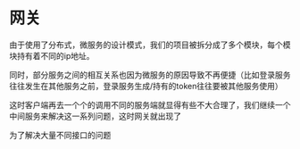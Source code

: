 # 网关

由于使用了分布式，微服务的设计模式，我们的项目被拆分成了多个模块，每个模块持有着不同的ip地址。

同时，部分服务之间的相互关系也因为微服务的原因导致不再便捷（比如登录服务往往发生在其他服务之前，登录服务生成/持有的token往往要被其他服务使用）

这时客户端再去一个个的调用不同的服务端就显得有些不大合理了，我们继续一个中间服务来解决这一系列问题，这时网关就出现了

为了解决大量不同接口的问题